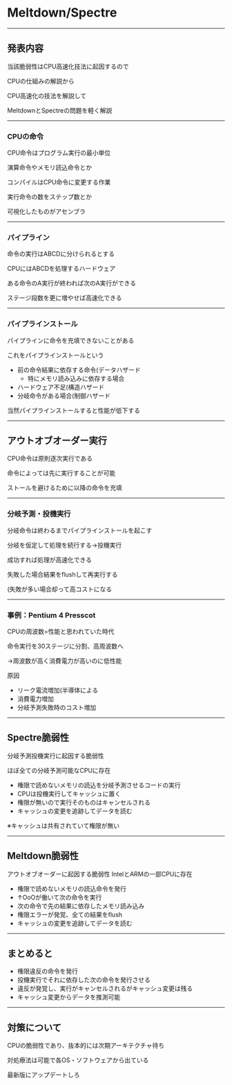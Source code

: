 # Meltdown/Spectre

---

## 発表内容
当該脆弱性はCPU高速化技法に起因するので

CPUの仕組みの解説から

CPU高速化の技法を解説して

MeltdownとSpectreの問題を軽く解説

---

### CPUの命令
CPU命令はプログラム実行の最小単位

演算命令やメモリ読込命令とか

コンパイルはCPU命令に変更する作業

実行命令の数をステップ数とか

可視化したものがアセンブラ

---

### パイプライン
命令の実行はABCDに分けられるとする

CPUにはABCDを処理するハードウェア

ある命令のA実行が終われば次のA実行ができる

ステージ段数を更に増やせば高速化できる

---

### パイプラインストール
パイプラインに命令を充填できないことがある

これをパイプラインストールという

- 前の命令結果に依存する命令(データハザード
  - 特にメモリ読み込みに依存する場合
- ハードウェア不足(構造ハザード
- 分岐命令がある場合(制御ハザード

当然パイプラインストールすると性能が低下する

---

## アウトオブオーダー実行
CPU命令は原則逐次実行である

命令によっては先に実行することが可能

ストールを避けるために以降の命令を充填

---

### 分岐予測・投機実行
分岐命令は終わるまでパイプラインストールを起こす

分岐を仮定して処理を続行する→投機実行

成功すれば処理が高速化できる

失敗した場合結果をflushして再実行する

(失敗が多い場合却って高コストになる

---

### 事例：Pentium 4 Presscot
CPUの周波数=性能と思われていた時代

命令実行を30ステージに分割、高周波数へ

→周波数が高く消費電力が高いのに低性能

原因
- リーク電流増加(半導体による
- 消費電力増加
- 分岐予測失敗時のコスト増加

---

## Spectre脆弱性
分岐予測投機実行に起因する脆弱性

ほぼ全ての分岐予測可能なCPUに存在

+ 権限で読めないメモリの読込を分岐予測させるコードの実行
+ CPUは投機実行してキャッシュに置く
+ 権限が無いので実行そのものはキャンセルされる
+ キャッシュの変更を追跡してデータを読む

※キャッシュは共有されていて権限が無い

---

## Meltdown脆弱性
アウトオブオーダーに起因する脆弱性
IntelとARMの一部CPUに存在

+ 権限で読めないメモリの読込命令を発行
+ ↑OoOが働いて次の命令を実行
+ 次の命令で先の結果に依存したメモリ読み込み
+ 権限エラーが発覚、全ての結果をflush
+ キャッシュの変更を追跡してデータを読む

---

## まとめると
+ 権限違反の命令を発行
+ 投機実行でそれに依存した次の命令を発行させる
+ 違反が発覚し、実行がキャンセルされるがキャッシュ変更は残る
+ キャッシュ変更からデータを推測可能

---

## 対策について
CPUの脆弱性であり、抜本的には次期アーキテクチャ待ち

対処療法は可能で各OS・ソフトウェアから出ている

最新版にアップデートしろ
